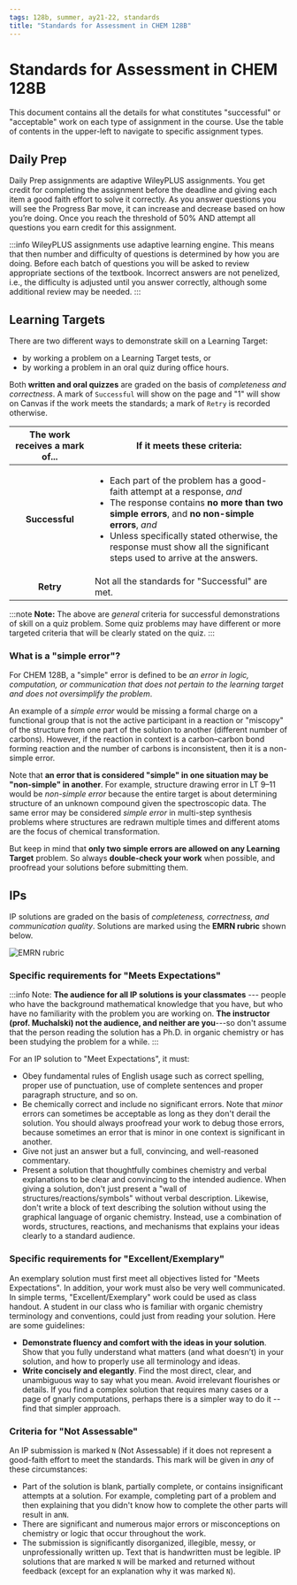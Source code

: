 ```yaml
---
tags: 128b, summer, ay21-22, standards
title: "Standards for Assessment in CHEM 128B"
---
```


# Standards for Assessment in CHEM 128B

This document contains all the details for what constitutes "successful" or "acceptable" work on each type of assignment in the course. Use the table of contents in the upper-left to navigate to specific assignment types. 

## Daily Prep

Daily Prep assignments are adaptive WileyPLUS assignments. You get credit for completing the assignment before the deadline and giving each item a good faith effort to solve it correctly. As you answer questions you will see the Progress Bar move, it can increase and decrease based on how you’re doing. Once you reach the threshold of 50% AND attempt all questions you earn credit for this assignment.  

:::info
WileyPLUS assignments use adaptive learning engine. This means that then number and difficulty of questions is determined by how you are doing. Before each batch of questions you will be asked to review appropriate sections of the textbook. Incorrect answers are not penelized, i.e., the difficulty is adjusted until you answer correctly, although some additional review may be needed. 
:::

## Learning Targets

There are two different ways to demonstrate skill on a Learning Target: 

- by working a problem on a Learning Target tests, or
- by working a problem in an oral quiz during office hours.

Both **written and oral quizzes** are graded on the basis of *completeness and correctness*. A mark of `Successful` will show on the page and "1" will show on Canvas if the work meets the standards; a mark of `Retry` is recorded otherwise. 

| The work receives a mark of... | If it meets these criteria: | 
| :----: | ---- | 
| **Successful** | <ul><li>Each part of the problem has a good-faith attempt at a response, *and*</li><li>The response contains **no more than two simple errors**, and **no non-simple errors**, *and*</li><li>Unless specifically stated otherwise, the response must show all the significant steps used to arrive at the answers.</li></ul>
| **Retry** | Not all the standards for "Successful" are met. | 

:::note
**Note:** The above are *general* criteria for successful demonstrations of skill on a quiz problem. Some quiz problems may have different or more targeted criteria that will be clearly stated on the quiz. 
:::

### What is a "simple error"?

For CHEM 128B, a "simple" error is defined to be *an error in logic, computation, or communication that does not pertain to the learning target and does not oversimplify the problem*.

An example of a *simple error* would be missing a formal charge on a functional group that is not the active participant in a reaction or "miscopy" of the structure from one part of the solution to another (different number of carbons). However, if the reaction in context is a carbon–carbon bond forming reaction and the number of carbons is inconsistent, then it is a non-simple error.  

Note that **an error that is considered "simple" in one situation may be "non-simple" in another**. For example,  structure drawing error in LT 9–11 would be _non-simple error_ because the entire target is about determining structure of an unknown compound given the spectroscopic data. The same error may be considered _simple error_ in multi-step synthesis problems where structures are redrawn multiple times and different atoms are the focus of chemical transformation. 

But keep in mind that **only two simple errors are allowed on any Learning Target** problem. So always **double-check your work** when possible, and proofread your solutions before submitting them.  

## IPs

IP solutions are graded on the basis of *completeness, correctness, and communication quality*. Solutions are marked using the **EMRN rubric** shown below. 

![EMRN rubric](http://rtalbert.org/content/images/2022/04/EMRN-rubric-2020.png)

### Specific requirements for "Meets Expectations"

:::info
Note: **The audience for all IP solutions is your classmates** --- people who have the background mathematical knowledge that you have, but who have no familiarity with the problem you are working on. **The instructor (prof. Muchalski) not the audience, and neither are you**---so don't assume that the person reading the solution has a Ph.D. in organic chemistry or has been studying the problem for a while. 
::: 

For an IP solution to "Meet Expectations", it must: 

- Obey fundamental rules of English usage such as correct spelling, proper use of punctuation, use of complete sentences and proper paragraph structure, and so on. 
- Be chemically correct and include no significant errors. Note that *minor* errors can sometimes be acceptable as long as they don't derail the solution. You should always proofread your work to debug those errors, because sometimes an error that is minor in one context is significant in another. 
- Give not just an answer but a full, convincing, and well-reasoned commentary. 
- Present a solution that thoughtfully combines chemistry and verbal explanations to be clear and convincing to the intended audience. When giving a solution, don't just present a "wall of structures/reactions/symbols" without verbal description. Likewise, don't write a block of text describing the solution without using the graphical language of organic chemistry. Instead, use a combination of words, structures, reactions, and mechanisms that explains your ideas clearly to a standard audience. 

### Specific requirements for "Excellent/Exemplary"

An exemplary solution must first meet all objectives listed for "Meets Expectations". In addition, your work must also be very well communicated. In simple terms, "Excellent/Exemplary" work could be used as class handout. A student in our class who is familiar with organic chemistry terminology and conventions, could just from reading your solution. Here are some guidelines:

* **Demonstrate fluency and comfort with the ideas in your solution**. Show that you fully understand what matters (and what doesn’t) in your solution, and how to properly use all terminology and ideas.
* **Write concisely and elegantly**. Find the most direct, clear, and unambiguous way to say what you mean. Avoid irrelevant flourishes or details. If you find a complex solution that requires many cases or a page of gnarly computations, perhaps there is a simpler way to do it -- find that simpler approach.

### Criteria for "Not Assessable"

An IP submission is marked `N` (Not Assessable) if it does not represent a good-faith effort to meet the standards. This mark will be given in *any* of these circumstances: 

- Part of the solution is blank, partially complete, or contains insignificant attempts at a solution. For example, completing part of a problem and then explaining that you didn't know how to complete the other parts will result in an`N`.  
- There are significant and numerous major errors or misconceptions on chemistry or logic that occur throughout the work.
- The submission is significantly disorganized, illegible, messy, or unprofessionally written up. Text that is handwritten must be legible. IP solutions that are marked `N` will be marked and returned without feedback (except for an explanation why it was marked `N`). 
